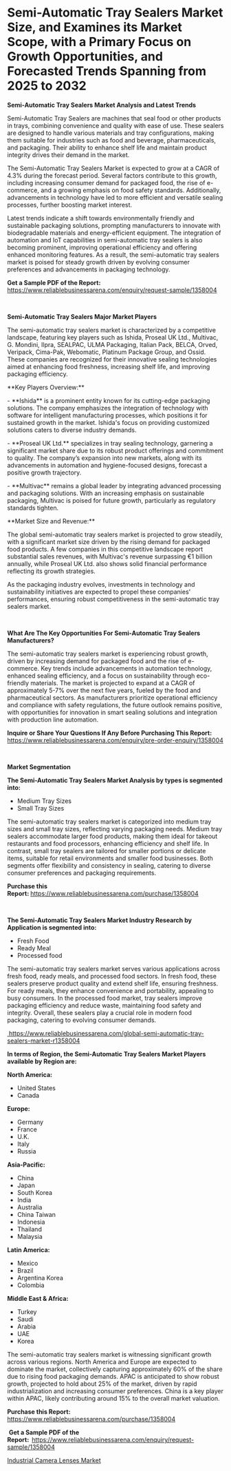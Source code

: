 <p><h1>Semi-Automatic Tray Sealers Market Size, and Examines its Market Scope, with a Primary Focus on Growth Opportunities, and Forecasted Trends Spanning from 2025 to 2032</h1></p><p><strong>Semi-Automatic Tray Sealers Market Analysis and Latest Trends</strong></p>
<p><p>Semi-Automatic Tray Sealers are machines that seal food or other products in trays, combining convenience and quality with ease of use. These sealers are designed to handle various materials and tray configurations, making them suitable for industries such as food and beverage, pharmaceuticals, and packaging. Their ability to enhance shelf life and maintain product integrity drives their demand in the market.</p><p>The Semi-Automatic Tray Sealers Market is expected to grow at a CAGR of 4.3% during the forecast period. Several factors contribute to this growth, including increasing consumer demand for packaged food, the rise of e-commerce, and a growing emphasis on food safety standards. Additionally, advancements in technology have led to more efficient and versatile sealing processes, further boosting market interest.</p><p>Latest trends indicate a shift towards environmentally friendly and sustainable packaging solutions, prompting manufacturers to innovate with biodegradable materials and energy-efficient equipment. The integration of automation and IoT capabilities in semi-automatic tray sealers is also becoming prominent, improving operational efficiency and offering enhanced monitoring features. As a result, the semi-automatic tray sealers market is poised for steady growth driven by evolving consumer preferences and advancements in packaging technology.</p></p>
<p><strong>Get a Sample PDF of the Report:&nbsp;</strong> <a href="https://www.reliablebusinessarena.com/enquiry/request-sample/1358004?utm_campaign=2033&utm_medium=2&utm_source=Github&utm_content=ia&utm_term=11042025&utm_id=semi-automatic-tray-sealers">https://www.reliablebusinessarena.com/enquiry/request-sample/1358004</a></p>
<p>&nbsp;</p>
<p><strong>Semi-Automatic Tray Sealers Major Market Players</strong></p>
<p><p>The semi-automatic tray sealers market is characterized by a competitive landscape, featuring key players such as Ishida, Proseal UK Ltd., Multivac, G. Mondini, Ilpra, SEALPAC, ULMA Packaging, Italian Pack, BELCA, Orved, Veripack, Cima-Pak, Webomatic, Platinum Package Group, and Ossid. These companies are recognized for their innovative sealing technologies aimed at enhancing food freshness, increasing shelf life, and improving packaging efficiency.</p><p>**Key Players Overview:**</p><p>- **Ishida** is a prominent entity known for its cutting-edge packaging solutions. The company emphasizes the integration of technology with software for intelligent manufacturing processes, which positions it for sustained growth in the market. Ishida's focus on providing customized solutions caters to diverse industry demands.</p><p>- **Proseal UK Ltd.** specializes in tray sealing technology, garnering a significant market share due to its robust product offerings and commitment to quality. The company’s expansion into new markets, along with its advancements in automation and hygiene-focused designs, forecast a positive growth trajectory.</p><p>- **Multivac** remains a global leader by integrating advanced processing and packaging solutions. With an increasing emphasis on sustainable packaging, Multivac is poised for future growth, particularly as regulatory standards tighten.</p><p>**Market Size and Revenue:**</p><p>The global semi-automatic tray sealers market is projected to grow steadily, with a significant market size driven by the rising demand for packaged food products. A few companies in this competitive landscape report substantial sales revenues, with Multivac's revenue surpassing €1 billion annually, while Proseal UK Ltd. also shows solid financial performance reflecting its growth strategies.</p><p>As the packaging industry evolves, investments in technology and sustainability initiatives are expected to propel these companies' performances, ensuring robust competitiveness in the semi-automatic tray sealers market.</p></p>
<p>&nbsp;</p>
<p><strong>What Are The Key Opportunities For Semi-Automatic Tray Sealers Manufacturers?</strong></p>
<p><p>The semi-automatic tray sealers market is experiencing robust growth, driven by increasing demand for packaged food and the rise of e-commerce. Key trends include advancements in automation technology, enhanced sealing efficiency, and a focus on sustainability through eco-friendly materials. The market is projected to expand at a CAGR of approximately 5-7% over the next five years, fueled by the food and pharmaceutical sectors. As manufacturers prioritize operational efficiency and compliance with safety regulations, the future outlook remains positive, with opportunities for innovation in smart sealing solutions and integration with production line automation.</p></p>
<p><strong>Inquire or Share Your Questions If Any Before Purchasing This Report:</strong> <a href="https://www.reliablebusinessarena.com/enquiry/pre-order-enquiry/1358004?utm_campaign=2033&utm_medium=2&utm_source=Github&utm_content=ia&utm_term=11042025&utm_id=semi-automatic-tray-sealers">https://www.reliablebusinessarena.com/enquiry/pre-order-enquiry/1358004</a></p>
<p>&nbsp;</p>
<p><strong>Market Segmentation</strong></p>
<p><strong>The Semi-Automatic Tray Sealers Market Analysis by types is segmented into:</strong></p>
<p><ul><li>Medium Tray Sizes</li><li>Small Tray Sizes</li></ul></p>
<p><p>The semi-automatic tray sealers market is categorized into medium tray sizes and small tray sizes, reflecting varying packaging needs. Medium tray sealers accommodate larger food products, making them ideal for takeout restaurants and food processors, enhancing efficiency and shelf life. In contrast, small tray sealers are tailored for smaller portions or delicate items, suitable for retail environments and smaller food businesses. Both segments offer flexibility and consistency in sealing, catering to diverse consumer preferences and packaging requirements.</p></p>
<p><strong>Purchase this Report:&nbsp;</strong><a href="https://www.reliablebusinessarena.com/purchase/1358004?utm_campaign=2033&utm_medium=2&utm_source=Github&utm_content=ia&utm_term=11042025&utm_id=semi-automatic-tray-sealers">https://www.reliablebusinessarena.com/purchase/1358004</a></p>
<p>&nbsp;</p>
<p><strong>The Semi-Automatic Tray Sealers Market Industry Research by Application is segmented into:</strong></p>
<p><ul><li>Fresh Food</li><li>Ready Meal</li><li>Processed food</li></ul></p>
<p><p>The semi-automatic tray sealers market serves various applications across fresh food, ready meals, and processed food sectors. In fresh food, these sealers preserve product quality and extend shelf life, ensuring freshness. For ready meals, they enhance convenience and portability, appealing to busy consumers. In the processed food market, tray sealers improve packaging efficiency and reduce waste, maintaining food safety and integrity. Overall, these sealers play a crucial role in modern food packaging, catering to evolving consumer demands.</p></p>
<p><a href="https://www.reliablebusinessarena.com/global-semi-automatic-tray-sealers-market-r1358004?utm_campaign=2033&utm_medium=2&utm_source=Github&utm_content=ia&utm_term=11042025&utm_id=semi-automatic-tray-sealers">&nbsp;https://www.reliablebusinessarena.com/global-semi-automatic-tray-sealers-market-r1358004</a></p>
<p><strong>In terms of Region, the Semi-Automatic Tray Sealers Market Players available by Region are:</strong></p>
<p>
    <p> <strong> North America: </strong>
        <ul>
            <li>United States</li>
            <li>Canada</li>
        </ul>
        </p> 
    <p> <strong> Europe: </strong>
        <ul>
            <li>Germany</li>
            <li>France</li>
            <li>U.K.</li>
            <li>Italy</li>
            <li>Russia</li>
        </ul>
        </p> 
    <p> <strong> Asia-Pacific: </strong>
        <ul>
            <li>China</li>
            <li>Japan</li>
            <li>South Korea</li>
            <li>India</li>
            <li>Australia</li>
            <li>China Taiwan</li>
            <li>Indonesia</li>
            <li>Thailand</li>
            <li>Malaysia</li>
        </ul>
        </p> 
    <p> <strong> Latin America: </strong>
        <ul>
            <li>Mexico</li>
            <li>Brazil</li>
            <li>Argentina Korea</li>
            <li>Colombia</li>
        </ul>
        </p> 
    <p> <strong> Middle East & Africa: </strong>
        <ul>
            <li>Turkey</li>
            <li>Saudi</li>
            <li>Arabia</li>
            <li>UAE</li>
            <li>Korea</li>
        </ul>
    </p>
    </p>
<p><p>The semi-automatic tray sealers market is witnessing significant growth across various regions. North America and Europe are expected to dominate the market, collectively capturing approximately 60% of the share due to rising food packaging demands. APAC is anticipated to show robust growth, projected to hold about 25% of the market, driven by rapid industrialization and increasing consumer preferences. China is a key player within APAC, likely contributing around 15% to the overall market valuation.</p></p>
<p><strong>Purchase this Report: </strong><a href="https://www.reliablebusinessarena.com/purchase/1358004?utm_campaign=2033&utm_medium=2&utm_source=Github&utm_content=ia&utm_term=11042025&utm_id=semi-automatic-tray-sealers">https://www.reliablebusinessarena.com/purchase/1358004</a></p>
<p>&nbsp;<strong>Get a Sample PDF of the Report:&nbsp;&nbsp;</strong><a href="https://www.reliablebusinessarena.com/enquiry/request-sample/1358004?utm_campaign=2033&utm_medium=2&utm_source=Github&utm_content=ia&utm_term=11042025&utm_id=semi-automatic-tray-sealers">https://www.reliablebusinessarena.com/enquiry/request-sample/1358004</a></p>
<p><strong></strong></p>
<p><p><a href="https://github.com/Krish2023na/Market-Research-Report-List-7/blob/main/industrial-camera-lenses-market.md?utm_campaign=2033&utm_medium=2&utm_source=Github&utm_content=ia&utm_term=11042025&utm_id=semi-automatic-tray-sealers">Industrial Camera Lenses Market</a></p></p>
